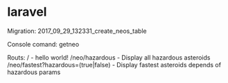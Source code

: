 # laravel

Migration: 2017_09_29_132331_create_neos_table

Console comand:  getneo

Routs:
  / - hello world!
  /neo/hazardous - Display all hazardous asteroids
  /neo/fastest?hazardous=(true|false) - Display fastest asteroids depends of hazardous params
  
